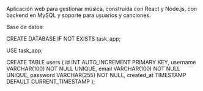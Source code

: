 Aplicación web para gestionar música, construida con React y Node.js, con backend en MySQL y soporte para usuarios y canciones.



Base de datos:


CREATE DATABASE IF NOT EXISTS task_app;

USE task_app;

CREATE TABLE users (
    id INT AUTO_INCREMENT PRIMARY KEY,
    username VARCHAR(100) NOT NULL UNIQUE,
    email VARCHAR(100) NOT NULL UNIQUE,
    password VARCHAR(255) NOT NULL,
    created_at TIMESTAMP DEFAULT CURRENT_TIMESTAMP
);
